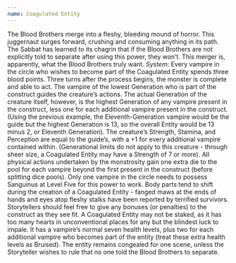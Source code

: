 ```yaml
---
name: Coagulated Entity
---
```


The Blood Brothers merge into a fleshy, bleeding mound of horror. This juggernaut surges forward, crushing and consuming anything in its path. The Sabbat has learned to its chagrin that if the Blood Brothers are not explicitly told to separate after using this power, they won’t. This merger is, apparently, what the Blood Brothers truly want.
_System_: Every vampire in the circle who wishes to become part of the Coagulated Entity spends three blood points. Three turns after the process begins, the monster is complete and able to act. The vampire of the lowest Generation who is part of the construct guides the creature’s actions. The actual Generation of the creature itself, however, is the highest Generation of any vampire present in the construct, less one for each additional vampire present in the construct. (Using the previous example, the Eleventh-Generation vampire would be the guide but the highest Generation is 13, so the overall Entity would be 13 minus 2, or Eleventh Generation). The creature’s Strength, Stamina, and Perception are equal to the guide’s, with a +1 for every additional vampire contained within. (Generational limits do not apply to this creature - through sheer size, a Coagulated Entity may have a Strength of 7 or more). All physical actions undertaken by the monstrosity gain one extra die to the pool for each vampire beyond the first present in the construct (before splitting dice pools). Only one vampire in the circle needs to possess Sanguinus at Level Five for this power to work. Body parts tend to shift during the creation of a Coagulated Entity - fanged maws at the ends of hands and eyes atop fleshy stalks have been reported by terrified survivors. Storytellers should feel free to give any bonuses (or penalties) to the construct as they see fit. A Coagulated Entity may not be staked, as it has too many hearts in unconventional places for any but the blindest luck to impale. It has a vampire’s normal seven health levels, plus two for each additional vampire who becomes part of the entity (treat these extra health levels as Bruised). The entity remains congealed for one scene, unless the Storyteller wishes to rule that no one told the Blood Brothers to separate.